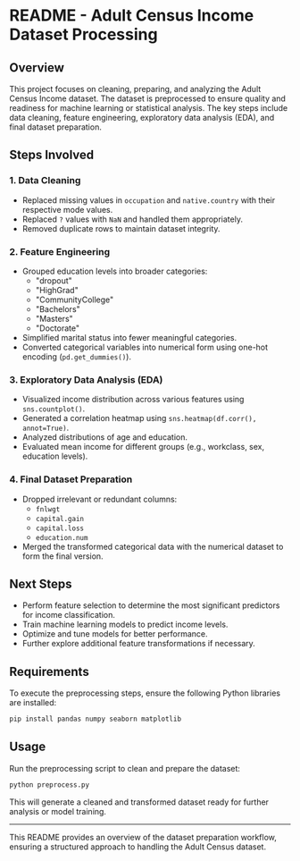 # README - Adult Census Income Dataset Processing

## Overview
This project focuses on cleaning, preparing, and analyzing the Adult Census Income dataset. The dataset is preprocessed to ensure quality and readiness for machine learning or statistical analysis. The key steps include data cleaning, feature engineering, exploratory data analysis (EDA), and final dataset preparation.

## Steps Involved

### 1. Data Cleaning
- Replaced missing values in `occupation` and `native.country` with their respective mode values.
- Replaced `?` values with `NaN` and handled them appropriately.
- Removed duplicate rows to maintain dataset integrity.

### 2. Feature Engineering
- Grouped education levels into broader categories:
  - "dropout"
  - "HighGrad"
  - "CommunityCollege"
  - "Bachelors"
  - "Masters"
  - "Doctorate"
- Simplified marital status into fewer meaningful categories.
- Converted categorical variables into numerical form using one-hot encoding (`pd.get_dummies()`).

### 3. Exploratory Data Analysis (EDA)
- Visualized income distribution across various features using `sns.countplot()`.
- Generated a correlation heatmap using `sns.heatmap(df.corr(), annot=True)`.
- Analyzed distributions of age and education.
- Evaluated mean income for different groups (e.g., workclass, sex, education levels).

### 4. Final Dataset Preparation
- Dropped irrelevant or redundant columns:
  - `fnlwgt`
  - `capital.gain`
  - `capital.loss`
  - `education.num`
- Merged the transformed categorical data with the numerical dataset to form the final version.

## Next Steps
- Perform feature selection to determine the most significant predictors for income classification.
- Train machine learning models to predict income levels.
- Optimize and tune models for better performance.
- Further explore additional feature transformations if necessary.

## Requirements
To execute the preprocessing steps, ensure the following Python libraries are installed:

```bash
pip install pandas numpy seaborn matplotlib
```

## Usage
Run the preprocessing script to clean and prepare the dataset:
```python
python preprocess.py
```

This will generate a cleaned and transformed dataset ready for further analysis or model training.

---
This README provides an overview of the dataset preparation workflow, ensuring a structured approach to handling the Adult Census dataset.

